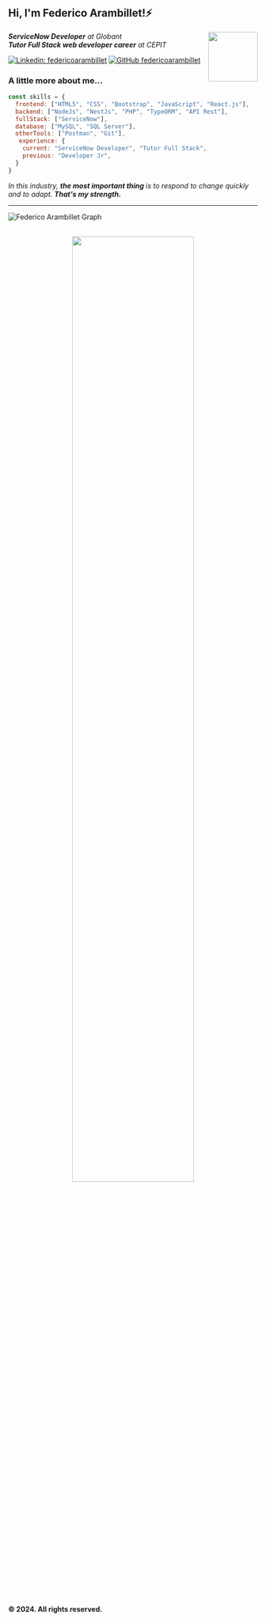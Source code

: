 <h2>Hi, I'm Federico Arambillet!⚡</h2>
<img align='right' src="https://res.cloudinary.com/dpqkhmplb/image/upload/v1707095956/profile/aw71jbgerr2o7x7pyfkg.png" width="100px">
<p><em><b>ServiceNow Developer</b> at Globant</br><b>Tutor Full Stack web developer career</b> at CEPIT</em></p>

[![Linkedin: federicoarambillet](https://img.shields.io/badge/-federicoarambillet-blue?style=flat-square&logo=Linkedin&logoColor=white&link=https://www.linkedin.com/in/federico-arambillet/)](https://www.linkedin.com/in/federico-arambillet/)
[![GitHub federicoarambillet](https://img.shields.io/github/followers/federicoarambillet?label=follow&style=social)](https://github.com/federicoarambillet)


### A little more about me...  

```javascript
const skills = {
  frontend: ["HTML5", "CSS", "Bootstrap", "JavaScript", "React.js"],
  backend: ["NodeJs", "NestJs", "PHP", "TypeORM", "API Rest"],
  fullStack: ["ServiceNow"],
  database: ["MySQL", "SQL Server"],
  otherTools: ["Postman", "Git"],
   experience: {
    current: "ServiceNow Developer", "Tutor Full Stack",
    previous: "Developer Jr",
  }
}
```

<em>In this industry, <b>the most important thing</b> is to respond to change quickly and to adapt. <b>That's my strength.</b></em>

---

![Federico Arambillet Graph](https://github-readme-activity-graph.vercel.app/graph?username=federicoarambillet&custom_title=Federico%20Arambillet%20GitHub%20Activity%20Graph&bg_color=ffffff&color=C4C4C4&line=C4C4C4&point=1a1a1a&area_color=C4C4C4&title_color=1a1a1a&area=true)
<br><br>

<div align="center">
<img align='' src="https://res.cloudinary.com/dpqkhmplb/image/upload/v1707094928/profile/c7h9wqmwmo1rj1musdev.png" width="70%"></br></br>
</div>

#### © 2024. All rights reserved.
